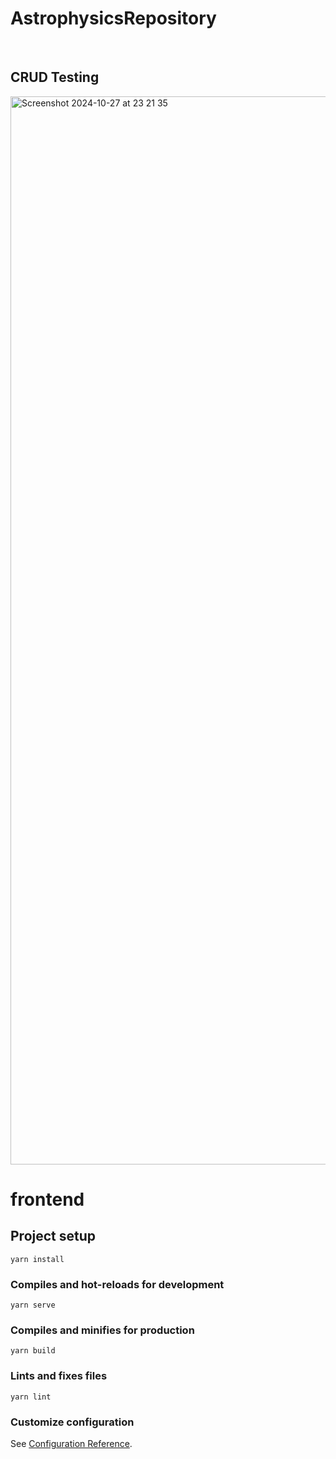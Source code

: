 # AstrophysicsRepository
<br>

## CRUD Testing

<img width="1709" alt="Screenshot 2024-10-27 at 23 21 35" src="https://github.com/user-attachments/assets/bdc228c7-556b-4061-baef-44b309012c59">

# frontend

## Project setup

```
yarn install
```

### Compiles and hot-reloads for development

```
yarn serve
```

### Compiles and minifies for production

```
yarn build
```

### Lints and fixes files

```
yarn lint
```

### Customize configuration

See [Configuration Reference](https://cli.vuejs.org/config/).

